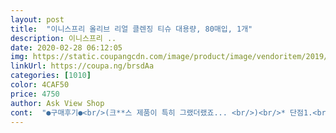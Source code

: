 ```yaml
---
layout: post 
title:  "이니스프리 올리브 리얼 클렌징 티슈 대용량, 80매입, 1개" 
description: 이니스프리 ..
date: 2020-02-28 06:12:05 
img: https://static.coupangcdn.com/image/product/image/vendoritem/2019/06/05/3008334078/7089492d-c892-4b3b-8b81-4dfbb5860369.jpg 
linkUrl: https://coupa.ng/brsdAa 
categories: [1010] 
color: 4CAF50 
price: 4750 
author: Ask View Shop 
cont:  "●구매후기●<br/>(크**스 제품이 특히 그랬더랬죠... <br/>)<br/>* 단점1.<br/> 사용 후 심한 미끈거림<br/>* 단점2.<br/> 가격 대비 용량<br/>*** 상품구매자분들의 구매평이 제게 많은 도움이 되었듯이<br/><br/> - 장점1.<br/> 도톰하다<br/><br/> - 장점2.<br/> 순하다<br/><br/> - 장점3.<br/> 좋은 향기<br/>100매로 늘려주시거나 가격을 2천원만 낮춰 주시면<br/>2차 세안 필수!!!!<br/>2차세안 필요없는 제품을 찾으신다면,<br/>• 가       격 :  8,550원 (80매)<br/>• 배       송 :  로켓배송 (주문바로 다음날 도착♡)<br/>• 사용후기 :  원래는 30매 5천원에 매장에서 샀었는데<br/>• 사용후기 :  원래는 30매 5천원에 매장에서 샀었어요<br/>• 상       품 :  이니스프리 올리브 리얼 클렌징 티슈 대용량<br/>※※ 7월10일 구매했지만, 9월21일 작성 합니다.<br/><br/>✔ 상 품 후 기 ✔<br/>가격대비 만족하는, 건조한 제 피부타입에 맞는 제품!<br/>건조해지지 않고 촉촉함이 유지돼요<br/>그냥 이 아이로 메이컵 다 지우고 세안을 해요~<br/>그리고 립제품이든 마스카라든 아이라인이든<br/>그만큼 피부는 부담없이 촉촉하긴 하죠.<br/><br/>근데 이 제품은 눈도 안 따갑고 피부도 멀쩡합니다.<br/><br/>근데 쿠팡에도 이 아이를 팔더라구요<br/>깨끗하게 잘지워져서 넘 좋아요 :)<br/>꽤 오랜세월 써온 올리브 클렌징 티슈에요!<br/>꽤 오랜세월 써온 올리브 클렌징 티슈인데<br/>다들 꿀피부 되십쇼~~~<br/>단연코 이건 아닙니다.<br/> ㅋㅋㅋ<br/>도톰해서 얼굴에 문지를 때 느낌이 좋습니다.<br/><br/>득템한 기분이라 기분 좋아요<br/>또 다른 구매자님들께서도 구매전 고민되실때<br/>마스카라, 아이라이너 등 깨끗이 잘지워져요<br/>마찰에 의한 것일 뿐, 따갑거나 이런 느낌은 전혀 없습니다.<br/><br/>만원 넘는 가격에 80매... <br/> 너무 적어요.<br/> ㅠㅠ<br/>물론 직접 문지르는 방식인지라 클렌징오일보다는 자극이 좀 있지만<br/>방법은 영상속에서 확인해 보심 돼요!<br/>아 진짜 향기가 너무너무 좋습니다.<br/><br/>얼굴이 따갑고, 빨갛게 붓고... <br/> 아주 난리가 납니다.<br/> ㅠㅠ<br/>엄마가 무척 좋아하셔서 주기적으로 구매해 드리고 있어요.<br/><br/>없을 수 있는데 꾸욱 꾸욱 눌러주심 촉촉히 쓸수있엉노<br/>여행가서도 들고다니기 불편했는데... <br/><br/>오일감을 충분히 머금고 있어<br/>올리브 클렌징 티슈를 쓰고나서는<br/>올리브오일이 함유되어서 그런지, 사용 후 매우 미끈거립니다.<br/><br/>원래는 립 and amp;아이 리무버 오일을 썼었는데<br/>유통기한도 길어좋아요<br/>이 제품 사용후에는 이거 딱 한장으로<br/>이 제품은 도톰하고 튼튼해서 늘어나지 않고 깔끔하게 뽑힙니다.<br/><br/>이것만으로도 많은 설명이 되겠지만 굳이 부연 설명을 드리자면,<br/>일단 눈이 따갑지 않습니다.<br/><br/>저가형 클렌징티슈는 뽑히면서 쭉 늘어나버리죠.<br/><br/>제 구매평이 도움이 되길 바랍니다.<br/> 만족되는 구매되시길♥<br/>제 후기가 도움이 되셨음 좋겠어요!<br/>제가 엄청 건조한 피부인데 이 제품이<br/>제가 참 행복할 것 같습니다.<br/> ㅎㅎㅎ<br/>제가 피부가 굉장히 민감해서 독한 제품을 사용하면<br/>착한가격에! 로켓배송으로!<br/>처음 개봉하면 젤 윗장은 촉촉한 느낌이<br/>캡이 있어 오래도록 써두 변함 없고<br/>쿠팡매니아 윤맥이에요:)♡<br/>쿠팡에도 있어서 늘 주기적으로 삽니다.<br/><br/>티슈가 오일감을 충분히 머금고 있어<br/>평소 눈화장을 많이 하는 편이라<br/>하지만 혹시 클렌징워터처럼 산뜻하게 닦여나가고<br/>향도 은은해서 좋아요<br/>향도 은은해요!<br/>화장 지우는거 정말 귀찮은데 향기가 좋아서 기분이 좀 풀린달까요... <br/> ㅋㅋ<br/>화장을 지우고나서 시간이 흐린뒤 세안해도<br/>화장지운 느낌이 안들었는데 매번 번거롭고<br/>" 
---
```

